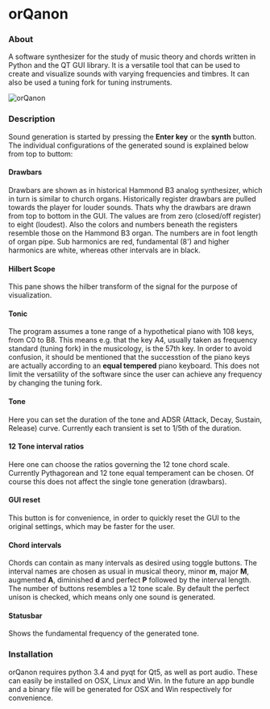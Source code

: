 # orQanon

### About
A software synthesizer for the study of music theory and chords written in Python and the QT GUI library. It is a versatile tool that can be used to create and visualize sounds with varying frequencies and timbres. It can also be used a tuning fork for tuning instruments.

![orQanon](https://raw.githubusercontent.com/xaratustrah/orQanon/master/rsrc/screenshot.png)

### Description

Sound generation is started by pressing the **Enter key** or the **synth** button. The individual configurations of the generated sound is explained below from top to buttom:

#### Drawbars

Drawbars are shown as in historical Hammond B3 analog synthesizer, which in turn is similar to church organs. Historically register drawbars are pulled towards the player for louder sounds. Thats why the drawbars are drawn from top to bottom in the GUI. The values are from zero (closed/off register) to eight (loudest). Also the colors and numbers beneath the registers resemble those on the Hammond B3 organ. The numbers are in foot length of organ pipe. Sub harmonics are red, fundamental (8') and higher harmonics are white, whereas other intervals are in black.

#### Hilbert Scope

This pane shows the hilber transform of the signal for the purpose of visualization.

#### Tonic

The program assumes a tone range of a hypothetical piano with 108 keys, from C0 to B8. This means e.g. that the key A4, usually taken as frequency standard (tuning fork) in the musicology, is the 57th key. In order to avoid confusion, it should be mentioned that the successtion of the piano keys are actually according to an **equal tempered** piano keyboard. This does not limit the versatility of the software since the user can achieve any frequency by changing the tuning fork.


#### Tone

Here you can set the duration of the tone and ADSR (Attack, Decay, Sustain, Release) curve. Currently each transient is set to 1/5th of the duration.

#### 12 Tone interval ratios

Here one can choose the ratios governing the 12 tone chord scale. Currently Pythagorean and 12 tone equal temperament can be chosen. Of course this does not affect the single tone generation (drawbars).

#### GUI reset

This button is for convenience, in order to quickly reset the GUI to the original settings, which may be faster for the user.

#### Chord intervals

Chords can contain as many intervals as desired using toggle buttons. The interval names are chosen as usual in musical theory, minor **m**, major **M**, augmented **A**, diminished **d** and perfect **P** followed by the interval length. The number of buttons resembles a 12 tone scale. By default the perfect unison is checked, which means only one sound is generated.

#### Statusbar

Shows the fundamental frequency of the generated tone.

### Installation

orQanon requires python 3.4 and pyqt for Qt5, as well as port audio. These can easily be installed on OSX, Linux and Win. In the future an app bundle and a binary file will be generated for OSX and Win respectively for convenience.

